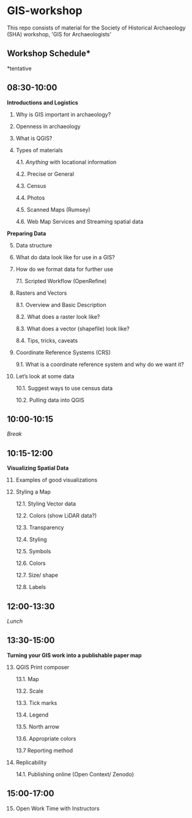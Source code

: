 # GIS-workshop
This repo consists of material for the Society of Historical Archaeology (SHA) workshop, 'GIS for Archaeologists'

## Workshop Schedule*

*tentative

## 08:30-10:00
**Introductions and Logistics**

1. Why is GIS important in archaeology?
2. Openness in archaeology
3. What is QGIS?
4. Types of materials

    4.1. _Anything_ with locational information
    
    4.2. Precise or General
    
    4.3. Census
    
    4.4. Photos
    
    4.5. Scanned Maps (Rumsey)
    
    4.6. Web Map Services and Streaming spatial data

**Preparing Data**

5. Data structure
6. What do data look like for use in a GIS?
7. How do we format data for further use

    7.1. Scripted Workflow (OpenRefine)
    
8. Rasters and Vectors

    8.1. Overview and Basic Description
    
    8.2. What does a raster look like?
    
    8.3. What does a vector (shapefile) look like?
    
    8.4. Tips, tricks, caveats
    
9. Coordinate Reference Systems (CRS)
    
    9.1. What is a coordinate reference system and why do we want it?

10. Let’s look at some data

    10.1. Suggest ways to use census data
    
    10.2. Pulling data into QGIS

## 10:00-10:15
_Break_

## 10:15-12:00
**Visualizing Spatial Data**

11. Examples of good visualizations

12. Styling a Map  

    12.1. Styling Vector data
    
    12.2. Colors (show LiDAR data?)
    
    12.3. Transparency
    
    12.4. Styling
    
    12.5. Symbols
    
    12.6. Colors
    
    12.7. Size/ shape
    
    12.8. Labels

## 12:00-13:30
_Lunch_

## 13:30-15:00
**Turning your GIS work into a publishable paper map**

13. QGIS Print composer
    
    13.1. Map
    
    13.2. Scale
    
    13.3. Tick marks
    
    13.4. Legend
    
    13.5. North arrow
    
    13.6. Appropriate colors
    
    13.7  Reporting method

14. Replicability
    
    14.1. Publishing online (Open Context/ Zenodo)

## 15:00-17:00
15. Open Work Time with Instructors
